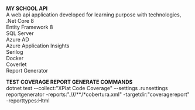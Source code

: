 **MY SCHOOL API** <br />
A web api application developed for learning purpose with technologies,<br />
.Net Core 8<br />
Entity Framework 8<br />
SQL Server<br />
Azure AD<br />
Azure Application Insights<br />
Serilog<br />
Docker<br />
Coverlet<br />
Report Generator<br />


**TEST COVERAGE REPORT GENERATE COMMANDS**<br />
dotnet test --collect:"XPlat Code Coverage" --settings .runsettings<br />
reportgenerator -reports:"./**/**/**/*cobertura.xml" -targetdir:"coveragereport" -reporttypes:Html<br />
